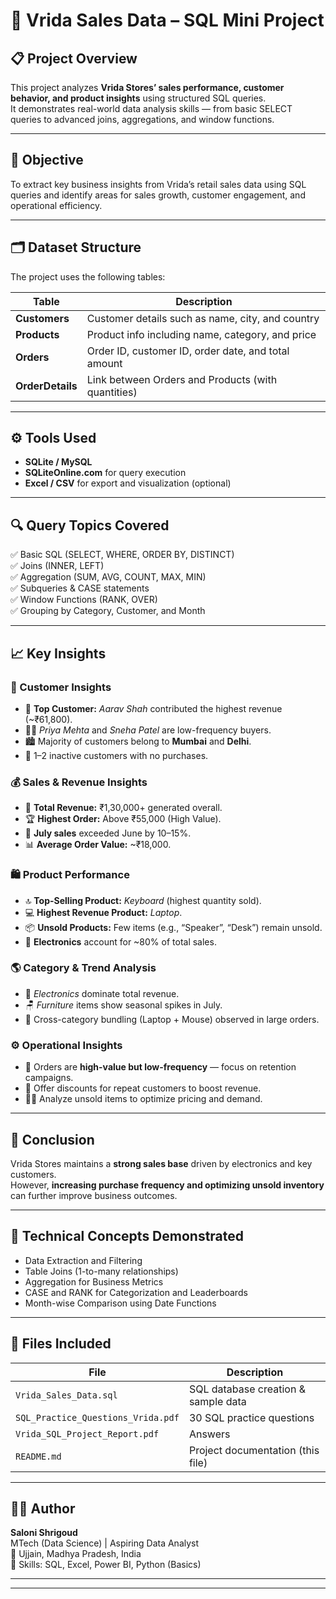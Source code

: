 # 🧾 Vrida Sales Data – SQL Mini Project

## 📋 Project Overview
This project analyzes **Vrida Stores’ sales performance, customer behavior, and product insights** using structured SQL queries.  
It demonstrates real-world data analysis skills — from basic SELECT queries to advanced joins, aggregations, and window functions.

---

## 🧠 Objective
To extract key business insights from Vrida’s retail sales data using SQL queries and identify areas for sales growth, customer engagement, and operational efficiency.

---

## 🗂️ Dataset Structure
The project uses the following tables:

| Table | Description |
|-------|--------------|
| **Customers** | Customer details such as name, city, and country |
| **Products** | Product info including name, category, and price |
| **Orders** | Order ID, customer ID, order date, and total amount |
| **OrderDetails** | Link between Orders and Products (with quantities) |

---

## ⚙️ Tools Used
- **SQLite / MySQL**
- **SQLiteOnline.com** for query execution
- **Excel / CSV** for export and visualization (optional)

---

## 🔍 Query Topics Covered
✅ Basic SQL (SELECT, WHERE, ORDER BY, DISTINCT)  
✅ Joins (INNER, LEFT)  
✅ Aggregation (SUM, AVG, COUNT, MAX, MIN)  
✅ Subqueries & CASE statements  
✅ Window Functions (RANK, OVER)  
✅ Grouping by Category, Customer, and Month  

---

## 📈 Key Insights

### 🧾 Customer Insights
- 👑 **Top Customer:** *Aarav Shah* contributed the highest revenue (~₹61,800).  
- 🧍‍♀️ *Priya Mehta* and *Sneha Patel* are low-frequency buyers.  
- 🏙️ Majority of customers belong to **Mumbai** and **Delhi**.  
- 🚫 1–2 inactive customers with no purchases.

### 💰 Sales & Revenue Insights
- 💸 **Total Revenue:** ₹1,30,000+ generated overall.  
- 🏆 **Highest Order:** Above ₹55,000 (High Value).  
- 📅 **July sales** exceeded June by 10–15%.  
- 📊 **Average Order Value:** ~₹18,000.

### 🛍️ Product Performance
- 🔝 **Top-Selling Product:** *Keyboard* (highest quantity sold).  
- 💻 **Highest Revenue Product:** *Laptop*.  
- 📦 **Unsold Products:** Few items (e.g., “Speaker”, “Desk”) remain unsold.  
- 🧩 **Electronics** account for ~80% of total sales.

### 🌎 Category & Trend Analysis
- 🧮 *Electronics* dominate total revenue.  
- 🪑 *Furniture* items show seasonal spikes in July.  
- 🧭 Cross-category bundling (Laptop + Mouse) observed in large orders.

### ⚙️ Operational Insights
- 💼 Orders are **high-value but low-frequency** — focus on retention campaigns.  
- 🎯 Offer discounts for repeat customers to boost revenue.  
- 🕵️‍♀️ Analyze unsold items to optimize pricing and demand.

---

## 🧾 Conclusion
Vrida Stores maintains a **strong sales base** driven by electronics and key customers.  
However, **increasing purchase frequency and optimizing unsold inventory** can further improve business outcomes.

---

## 🧰 Technical Concepts Demonstrated
- Data Extraction and Filtering  
- Table Joins (1-to-many relationships)  
- Aggregation for Business Metrics  
- CASE and RANK for Categorization and Leaderboards  
- Month-wise Comparison using Date Functions  

---

## 📂 Files Included
| File | Description |
|------|--------------|
| `Vrida_Sales_Data.sql` | SQL database creation & sample data |
| `SQL_Practice_Questions_Vrida.pdf` | 30 SQL practice questions |
| `Vrida_SQL_Project_Report.pdf` | Answers  |
| `README.md` | Project documentation (this file) |

---

## 🧑‍💻 Author
**Saloni Shrigoud**  
MTech (Data Science) | Aspiring Data Analyst  
📍 Ujjain, Madhya Pradesh, India  
💼 Skills: SQL, Excel, Power BI, Python (Basics)  

---



---
